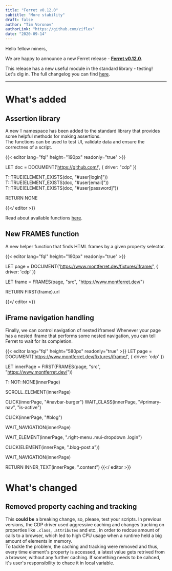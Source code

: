 ```yaml
---
title: "Ferret v0.12.0"
subtitle: "More stability"
draft: false
author: "Tim Voronov"
authorLink: "https://github.com/ziflex"
date: "2020-09-14"
---
```


Hello fellow miners,

We are happy to announce a new Ferret release - **[Ferret v0.12.0](https://github.com/MontFerret/ferret/releases/tag/v0.12.0)**.    

This release has a new useful module in the standard library - testing!   
Let's dig in. The full changelog you can find [here](https://github.com/MontFerret/ferret/blob/master/CHANGELOG.md#0120).

---


# What's added
## Assertion library
A new ``T`` namespace has been added to the standard library that provides some helpful methods for making assertions.     
The functions can be used to test UI, validate data and ensure the correctnes of a script.

{{< editor lang="fql" height="190px" readonly="true" >}}

LET doc = DOCUMENT('https://github.com/', { driver: "cdp" })

T::TRUE(ELEMENT_EXISTS(doc, "#user[login]"))
T::TRUE(ELEMENT_EXISTS(doc, "#user[email]"))
T::TRUE(ELEMENT_EXISTS(doc, "#user[password]"))

RETURN NONE

{{</ editor >}}

Read about available functions [here](https://www.montferret.dev/docs/stdlib/testing).

## New FRAMES function
A new helper function that finds HTML frames by a given property selector.

{{< editor lang="fql" height="190px" readonly="true" >}}

LET page = DOCUMENT('https://www.montferret.dev/fixtures/iframe/', {
    driver: 'cdp'
})

LET frame = FRAMES(page, "src", "https://www.montferret.dev/")

RETURN FIRST(frame).url

{{</ editor >}}

## iFrame navigation handling
Finally, we can control navigation of nested iframes! Whenever your page has a nested iframe that performs some nested navigation, you can tell Ferret to wait for its completion.

{{< editor lang="fql" height="580px" readonly="true" >}}
LET page = DOCUMENT('https://www.montferret.dev/fixtures/iframe/', {
    driver: 'cdp'
})

LET innerPage = FIRST(FRAMES(page, "src", "https://www.montferret.dev/"))

T::NOT::NONE(innerPage)

SCROLL_ELEMENT(innerPage)

CLICK(innerPage, "#navbar-burger")
WAIT_CLASS(innerPage, "#primary-nav", "is-active")

CLICK(innerPage, "#blog")

WAIT_NAVIGATION(innerPage)

WAIT_ELEMENT(innerPage, ".right-menu .mui-dropdown .login")

CLICK(ELEMENT(innerPage, ".blog-post a"))

WAIT_NAVIGATION(innerPage)


RETURN INNER_TEXT(innerPage, ".content")
{{</ editor >}}

# What's changed
## Removed property caching and tracking
This **could be** a breaking change, so, please, test your scripts. 
In previous versions, the CDP driver used aggressive caching and changes tracking on properties like ``.class``, ``.attributes`` and etc., in order to redcue amount of calls to a browser, which led to high CPU usage when a runtime held a big amount of elements in memory.   
To tackle the problem, the caching and tracking were removed and thus, every time element's property is accessed, a latest value gets retrived from a browser, without any further caching. If something needs to be cahced, it's user's responsibility to chace it in local variable.
